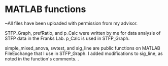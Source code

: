 # MATLAB functions
~All files have been uploaded with permission from my advisor.

STFP_Graph, prefRatio, and p_Calc were written by me for data analysis of STFP data in the Franks Lab. p_Calc is used in STFP_Graph.

simple_mixed_anova, swtest, and sig_line are public functions on MATLAB FileExchange that I use in STFP_Graph. I added modifications to sig_line, as noted in the function's comments.
.
